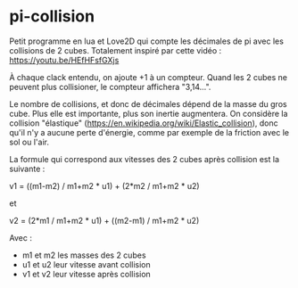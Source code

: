 # pi-collision
Petit programme en lua et Love2D qui compte les décimales de pi avec les collisions de 2 cubes. 
Totalement inspiré par cette vidéo : 
https://youtu.be/HEfHFsfGXjs

À chaque clack entendu, on ajoute +1 à un compteur.
Quand les 2 cubes ne peuvent plus collisioner, le compteur affichera "3,14...".

Le nombre de collisions, et donc de décimales dépend de la masse du gros cube. Plus elle est importante, plus son inertie augmentera.
On considère la collision "élastique" (https://en.wikipedia.org/wiki/Elastic_collision), donc qu'il n'y a aucune perte d'énergie, comme par exemple de la friction avec le sol ou l'air.

La formule qui correspond aux vitesses des 2 cubes après collision est la suivante :

v1 = ((m1-m2) / m1+m2 * u1) + (2*m2 / m1+m2 * u2)

et 

v2 = (2*m1 / m1+m2 * u1) + ((m2-m1) / m1+m2 * u2)

Avec :
  - m1 et m2 les masses des 2 cubes
  - u1 et u2 leur vitesse avant collision
  - v1 et v2 leur vitesse après collision
